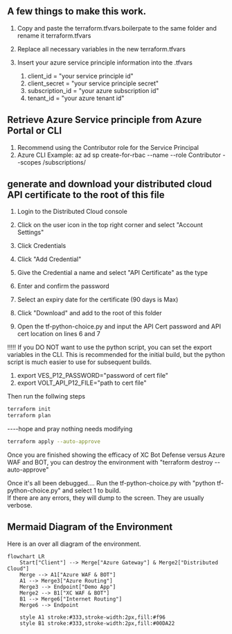 ## A few things to make this work.

1. Copy and paste the terraform.tfvars.boilerpate to the same folder and rename it terraform.tfvars

2. Replace all necessary variables in the new terraform.tfvars

3. Insert your azure service principle information into the .tfvars

   1. client_id = "your service principle id"
   2. client_secret = "your service principle secret"
   3. subscription_id = "your azure subscription id"
   4. tenant_id = "your azure tenant id"

## Retrieve Azure Service principle from Azure Portal or CLI
   1. Recommend using the Contributor role for the Service Principal
   2. Azure CLI Example: az ad sp create-for-rbac --name <name> --role Contributor --scopes /subscriptions/<your Azure subscription ID>

## generate and download your distributed cloud API certificate to the root of this file

   1. Login to the Distributed Cloud console
   2. Click on the user icon in the top right corner and select "Account Settings"
   3. Click Credentials
   4. Click "Add Credential"
   5. Give the Credential a name and select "API Certificate" as the type
   6. Enter and confirm the password
   7. Select an expiry date for the certificate (90 days is Max)
   8. Click "Download" and add to the root of this folder


5. Open the tf-python-choice.py and input the API Cert password and API cert location on lines 6 and 7

!!!!! If you DO NOT want to use the python script, you can set the export variables in the CLI.
This is recommended for the initial build, but the python script is much easier to use for subsequent builds.
   
   1. export VES_P12_PASSWORD="password of cert file"
   2. export VOLT_API_P12_FILE="path to cert file"

Then run the follwing steps 
```bash
terraform init
terraform plan
```
----hope and pray nothing needs modifying
```bash
terraform apply --auto-approve
```
Once you are finished showing the efficacy of XC Bot Defense versus Azure WAF and BOT, you can destroy the environment with "terraform destroy --auto-approve"


Once it's all been debugged....
Run the tf-python-choice.py with "python tf-python-choice.py" and select 1 to build.  
If there are any errors, they will dump to the screen.  They are usually verbose.
   

## Mermaid Diagram of the Environment
Here is an over all diagram of the environment.
```mermaid
flowchart LR
    Start["Client"] --> Merge["Azure Gateway"] & Merge2["Distributed Cloud"]
    Merge --> A1["Azure WAF & BOT"]
    A1 --> Merge3["Azure Routing"]
    Merge3 --> Endpoint["Demo App"]
    Merge2 --> B1["XC WAF & BOT"]
    B1 --> Merge6["Internet Routing"]
    Merge6 --> Endpoint

    style A1 stroke:#333,stroke-width:2px,fill:#f96
    style B1 stroke:#333,stroke-width:2px,fill:#00DA22
```
